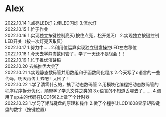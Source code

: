 # Alex
2022.10.14
1.点亮LED灯
2.使LED闪烁
3.流水灯  
2022.10.15
1.忙于作业  
2022.10.16
1.实现独立按键控制亮灭(按住点亮，松开熄灭）
2.实现独立按键控制LED开关（按一次灯亮灭取反）  
2022.10.17
1.努力中.....
2.利用位运算实现独立键盘操控LED左右移位  
2022.10.18
1.今天去学静态数码管了，学了一天还不是很会！！  
2022.10.19
1.忙于推优演讲稿  
2022.10.20
去搞推优大会了  
2022.10.21
1.实现静态数码管并用数组和子函数简化程序
2.今天写了c语言的一些代码，明天再传上去吧！太困了！  
2022.10.22
1.学了清零什么的，搞了动态数码管
2.用模块化编程把动态数码管的程序程序拆分优化，顺带学了学头文件之类的
3.c语言的不知道丢哪去了.......
4.调用了up主的代码在LCD1602上做了个计时器  
2022.10.23
1.学习了矩阵键盘的原理和操作
2.做了个程序让LCD1608显示矩阵键盘的数字（按键位置）
